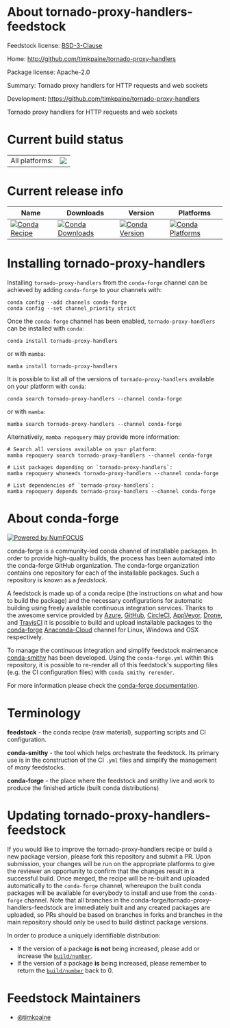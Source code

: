 About tornado-proxy-handlers-feedstock
======================================

Feedstock license: [BSD-3-Clause](https://github.com/conda-forge/tornado-proxy-handlers-feedstock/blob/main/LICENSE.txt)

Home: http://github.com/timkpaine/tornado-proxy-handlers

Package license: Apache-2.0

Summary: Tornado proxy handlers for HTTP requests and web sockets

Development: https://github.com/timkpaine/tornado-proxy-handlers

Tornado proxy handlers for HTTP requests and web sockets


Current build status
====================


<table><tr><td>All platforms:</td>
    <td>
      <a href="https://dev.azure.com/conda-forge/feedstock-builds/_build/latest?definitionId=9813&branchName=main">
        <img src="https://dev.azure.com/conda-forge/feedstock-builds/_apis/build/status/tornado-proxy-handlers-feedstock?branchName=main">
      </a>
    </td>
  </tr>
</table>

Current release info
====================

| Name | Downloads | Version | Platforms |
| --- | --- | --- | --- |
| [![Conda Recipe](https://img.shields.io/badge/recipe-tornado--proxy--handlers-green.svg)](https://anaconda.org/conda-forge/tornado-proxy-handlers) | [![Conda Downloads](https://img.shields.io/conda/dn/conda-forge/tornado-proxy-handlers.svg)](https://anaconda.org/conda-forge/tornado-proxy-handlers) | [![Conda Version](https://img.shields.io/conda/vn/conda-forge/tornado-proxy-handlers.svg)](https://anaconda.org/conda-forge/tornado-proxy-handlers) | [![Conda Platforms](https://img.shields.io/conda/pn/conda-forge/tornado-proxy-handlers.svg)](https://anaconda.org/conda-forge/tornado-proxy-handlers) |

Installing tornado-proxy-handlers
=================================

Installing `tornado-proxy-handlers` from the `conda-forge` channel can be achieved by adding `conda-forge` to your channels with:

```
conda config --add channels conda-forge
conda config --set channel_priority strict
```

Once the `conda-forge` channel has been enabled, `tornado-proxy-handlers` can be installed with `conda`:

```
conda install tornado-proxy-handlers
```

or with `mamba`:

```
mamba install tornado-proxy-handlers
```

It is possible to list all of the versions of `tornado-proxy-handlers` available on your platform with `conda`:

```
conda search tornado-proxy-handlers --channel conda-forge
```

or with `mamba`:

```
mamba search tornado-proxy-handlers --channel conda-forge
```

Alternatively, `mamba repoquery` may provide more information:

```
# Search all versions available on your platform:
mamba repoquery search tornado-proxy-handlers --channel conda-forge

# List packages depending on `tornado-proxy-handlers`:
mamba repoquery whoneeds tornado-proxy-handlers --channel conda-forge

# List dependencies of `tornado-proxy-handlers`:
mamba repoquery depends tornado-proxy-handlers --channel conda-forge
```


About conda-forge
=================

[![Powered by
NumFOCUS](https://img.shields.io/badge/powered%20by-NumFOCUS-orange.svg?style=flat&colorA=E1523D&colorB=007D8A)](https://numfocus.org)

conda-forge is a community-led conda channel of installable packages.
In order to provide high-quality builds, the process has been automated into the
conda-forge GitHub organization. The conda-forge organization contains one repository
for each of the installable packages. Such a repository is known as a *feedstock*.

A feedstock is made up of a conda recipe (the instructions on what and how to build
the package) and the necessary configurations for automatic building using freely
available continuous integration services. Thanks to the awesome service provided by
[Azure](https://azure.microsoft.com/en-us/services/devops/), [GitHub](https://github.com/),
[CircleCI](https://circleci.com/), [AppVeyor](https://www.appveyor.com/),
[Drone](https://cloud.drone.io/welcome), and [TravisCI](https://travis-ci.com/)
it is possible to build and upload installable packages to the
[conda-forge](https://anaconda.org/conda-forge) [Anaconda-Cloud](https://anaconda.org/)
channel for Linux, Windows and OSX respectively.

To manage the continuous integration and simplify feedstock maintenance
[conda-smithy](https://github.com/conda-forge/conda-smithy) has been developed.
Using the ``conda-forge.yml`` within this repository, it is possible to re-render all of
this feedstock's supporting files (e.g. the CI configuration files) with ``conda smithy rerender``.

For more information please check the [conda-forge documentation](https://conda-forge.org/docs/).

Terminology
===========

**feedstock** - the conda recipe (raw material), supporting scripts and CI configuration.

**conda-smithy** - the tool which helps orchestrate the feedstock.
                   Its primary use is in the construction of the CI ``.yml`` files
                   and simplify the management of *many* feedstocks.

**conda-forge** - the place where the feedstock and smithy live and work to
                  produce the finished article (built conda distributions)


Updating tornado-proxy-handlers-feedstock
=========================================

If you would like to improve the tornado-proxy-handlers recipe or build a new
package version, please fork this repository and submit a PR. Upon submission,
your changes will be run on the appropriate platforms to give the reviewer an
opportunity to confirm that the changes result in a successful build. Once
merged, the recipe will be re-built and uploaded automatically to the
`conda-forge` channel, whereupon the built conda packages will be available for
everybody to install and use from the `conda-forge` channel.
Note that all branches in the conda-forge/tornado-proxy-handlers-feedstock are
immediately built and any created packages are uploaded, so PRs should be based
on branches in forks and branches in the main repository should only be used to
build distinct package versions.

In order to produce a uniquely identifiable distribution:
 * If the version of a package **is not** being increased, please add or increase
   the [``build/number``](https://docs.conda.io/projects/conda-build/en/latest/resources/define-metadata.html#build-number-and-string).
 * If the version of a package **is** being increased, please remember to return
   the [``build/number``](https://docs.conda.io/projects/conda-build/en/latest/resources/define-metadata.html#build-number-and-string)
   back to 0.

Feedstock Maintainers
=====================

* [@timkpaine](https://github.com/timkpaine/)

